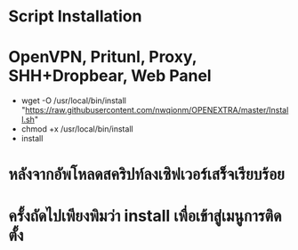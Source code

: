 # Script Installation
# OpenVPN, Pritunl, Proxy, SHH+Dropbear, Web Panel

- wget -O /usr/local/bin/install "https://raw.githubusercontent.com/nwqionm/OPENEXTRA/master/Install.sh"
- chmod +x /usr/local/bin/install
- install

# หลังจากอัพโหลดสคริปท์ลงเซิฟเวอร์เสร็จเรียบร้อย
# ครั้งถัดไปเพียงพิมว่า install เพื่อเข้าสู่เมนูการติดตั้ง
